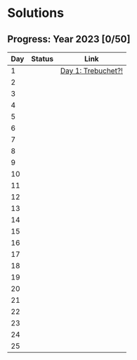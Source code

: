 # Solutions

## Progress: Year 2023 [0/50]

| Day | Status | Link                       |
| --- | ------ | -------------------------- |
| 1   |        | [Day 1: Trebuchet?!](day1) |
| 2   |        |                            |
| 3   |        |                            |
| 4   |        |                            |
| 5   |        |                            |
| 6   |        |                            |
| 7   |        |                            |
| 8   |        |                            |
| 9   |        |                            |
| 10  |        |                            |
| 11  |        |                            |
| 12  |        |                            |
| 13  |        |                            |
| 14  |        |                            |
| 15  |        |                            |
| 16  |        |                            |
| 17  |        |                            |
| 18  |        |                            |
| 19  |        |                            |
| 20  |        |                            |
| 21  |        |                            |
| 22  |        |                            |
| 23  |        |                            |
| 24  |        |                            |
| 25  |        |                            |
